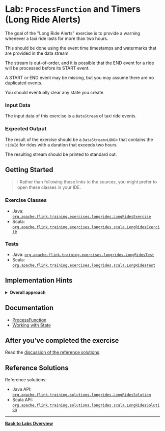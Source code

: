 <!--
Licensed to the Apache Software Foundation (ASF) under one
or more contributor license agreements.  See the NOTICE file
distributed with this work for additional information
regarding copyright ownership.  The ASF licenses this file
to you under the Apache License, Version 2.0 (the
"License"); you may not use this file except in compliance
with the License.  You may obtain a copy of the License at

  http://www.apache.org/licenses/LICENSE-2.0

Unless required by applicable law or agreed to in writing,
software distributed under the License is distributed on an
"AS IS" BASIS, WITHOUT WARRANTIES OR CONDITIONS OF ANY
KIND, either express or implied.  See the License for the
specific language governing permissions and limitations
under the License.
-->

# Lab: `ProcessFunction` and Timers (Long Ride Alerts)

The goal of the "Long Ride Alerts" exercise is to provide a warning whenever a taxi ride
lasts for more than two hours.

This should be done using the event time timestamps and watermarks that are provided in the data stream.

The stream is out-of-order, and it is possible that the END event for a ride will be processed before
its START event.

A START or END event may be missing, but you may assume there are no duplicated events.

You should eventually clear any state you create.

### Input Data

The input data of this exercise is a `DataStream` of taxi ride events.

### Expected Output

The result of the exercise should be a `DataStream<LONG>` that contains the `rideId` for rides
with a duration that exceeds two hours.

The resulting stream should be printed to standard out.

## Getting Started

> :information_source: Rather than following these links to the sources, you might prefer to open these classes in your IDE.

### Exercise Classes

- Java:  [`org.apache.flink.training.exercises.longrides.LongRidesExercise`](src/main/java/org/apache/flink/training/exercises/longrides/LongRidesExercise.java)
- Scala: [`org.apache.flink.training.exercises.longrides.scala.LongRidesExercise`](src/main/scala/org/apache/flink/training/exercises/longrides/scala/LongRidesExercise.scala)

### Tests

- Java:  [`org.apache.flink.training.exercises.longrides.LongRidesTest`](src/test/java/org/apache/flink/training/exercises/longrides/LongRidesTest.java)
- Scala: [`org.apache.flink.training.exercises.longrides.scala.LongRidesTest`](src/test/scala/org/apache/flink/training/exercises/longrides/scala/LongRidesTest.scala)

## Implementation Hints

<details>
<summary><strong>Overall approach</strong></summary>

This exercise revolves around using a `KeyedProcessFunction` to manage some state and event time timers,
and doing so in a way that works even when the END event for a given `rideId` arrives before the START.
The challenge is figuring out what state and timers to use, and when to set and clear the state (and timers).
It is not enough to simply wait for the END event and calculate the duration, as the END event
may be missing.
</details>

## Documentation

- [ProcessFunction](https://ci.apache.org/projects/flink/flink-docs-stable/dev/stream/operators/process_function.html)
- [Working with State](https://ci.apache.org/projects/flink/flink-docs-stable/dev/stream/state/index.html)

## After you've completed the exercise

Read the [discussion of the reference solutions](DISCUSSION.md).

## Reference Solutions

Reference solutions:

- Java API:  [`org.apache.flink.training.solutions.longrides.LongRidesSolution`](src/solution/java/org/apache/flink/training/solutions/longrides/LongRidesSolution.java)
- Scala API: [`org.apache.flink.training.solutions.longrides.scala.LongRidesSolution`](src/solution/scala/org/apache/flink/training/solutions/longrides/scala/LongRidesSolution.scala)

-----

[**Back to Labs Overview**](../README.md#lab-exercises)
